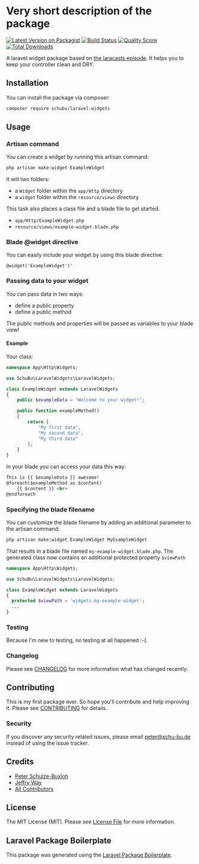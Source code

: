 # Very short description of the package

[![Latest Version on Packagist](https://img.shields.io/packagist/v/schubu/laravel-widgets.svg?style=flat-square)](https://packagist.org/packages/schubu/laravel-widgets)
[![Build Status](https://img.shields.io/travis/schubu/laravel-widgets/master.svg?style=flat-square)](https://travis-ci.org/schubu/laravel-widgets)
[![Quality Score](https://img.shields.io/scrutinizer/g/schubu/laravel-widgets.svg?style=flat-square)](https://scrutinizer-ci.com/g/schubu/laravel-widgets)
[![Total Downloads](https://img.shields.io/packagist/dt/schubu/laravel-widgets.svg?style=flat-square)](https://packagist.org/packages/schubu/laravel-widgets)

A laravel widget package based on [the laracasts episode](https://laracasts.com/series/building-laracasts/episodes/2). It helps you to keep your
controller clean and DRY. 

## Installation

You can install the package via composer:

```bash
composer require schubu/laravel-widgets
```

## Usage

### Artisan command

You can create a widget by running this artisan command:
``` bash
php artisan make:widget ExampleWidget
```

It will two folders: 
 - a ```Widget``` folder within the ```app/Http``` directory
 - a ```widget``` folder within the ```resource/views``` directory
 
 This task also places a class file and a blade file to get started.
 - ```app/Http/ExampleWidget.php```
 - ```resource/views/example-widget.blade.php```
 
### Blade @widget directive

You can easily include your widget by using this blade directive:

```@widget('ExampleWidget')'``` 

### Passing data to your widget

You can pass data in two ways:
 - define a public property
 - define a public method
 
The public methods and properties will be passed as variables to your blade view!
 
#### Example
Your class: 
``` php
namespace App\Http\Widgets;

use SchuBu\LaravelWidgets\LaravelWidgets;

class ExampleWidget extends LaravelWidgets
{
    public $exampleData = "Welcome to your widget!";

    public function exampleMethod()
    {
        return [
            "My first data",
            "My second data",
            "My third data"
        ];
    }
}
```

In your blade you can access your data this way: 
``` html
This is {{ $exampleData }} awesome!
@foreach($exampleMethod as $content)
    {{ $content }} <br>
@endforeach
```

### Specifying the blade filename
You can customize the blade filename by adding an additional parameter to the artisan command:
``` bash
php artisan make:widget ExampleWidget MyExampleWidget
```

That results in a blade file named ```my-example-widget.blade.php```. The generated class now contains an additional protected 
property ```$viewPath```


``` php
namespace App\Http\Widgets;

use SchuBu\LaravelWidgets\LaravelWidgets;

class ExampleWidget extends LaravelWidgets
{
  protected $viewPath = 'widgets.my-example-widget';
  ...
}
```

### Testing

Because I'm new to testing, no testing at all happened :-(.

### Changelog

Please see [CHANGELOG](CHANGELOG.md) for more information what has changed recently.

## Contributing

This is my first package ever. So hope you'll contribute and help improving it. Please see [CONTRIBUTING](CONTRIBUTING.md) for details.

### Security

If you discover any security related issues, please email peter@schu-bu.de instead of using the issue tracker.

## Credits

- [Peter Schulze-Buxloh](https://github.com/schubu)
- [Jeffry Way](https://gist.github.com/JeffreyWay)
- [All Contributors](../../contributors)

## License

The MIT License (MIT). Please see [License File](LICENSE.md) for more information.

## Laravel Package Boilerplate

This package was generated using the [Laravel Package Boilerplate](https://laravelpackageboilerplate.com).
